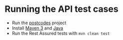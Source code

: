# Running the API test cases

- Run the [postcodes](https://github.com/anthonymcglone2022/postcodes) project
- Install [Maven 3](https://maven.apache.org/index.html) and [Java](https://www.oracle.com/java/technologies/downloads/)
- Run the Rest Assured tests with `mvn clean test`
